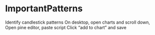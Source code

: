 # ImportantPatterns
Identify candlestick patterns
On desktop, open charts and scroll down,
Open pine editor, paste script 
Click “add to chart” and save
